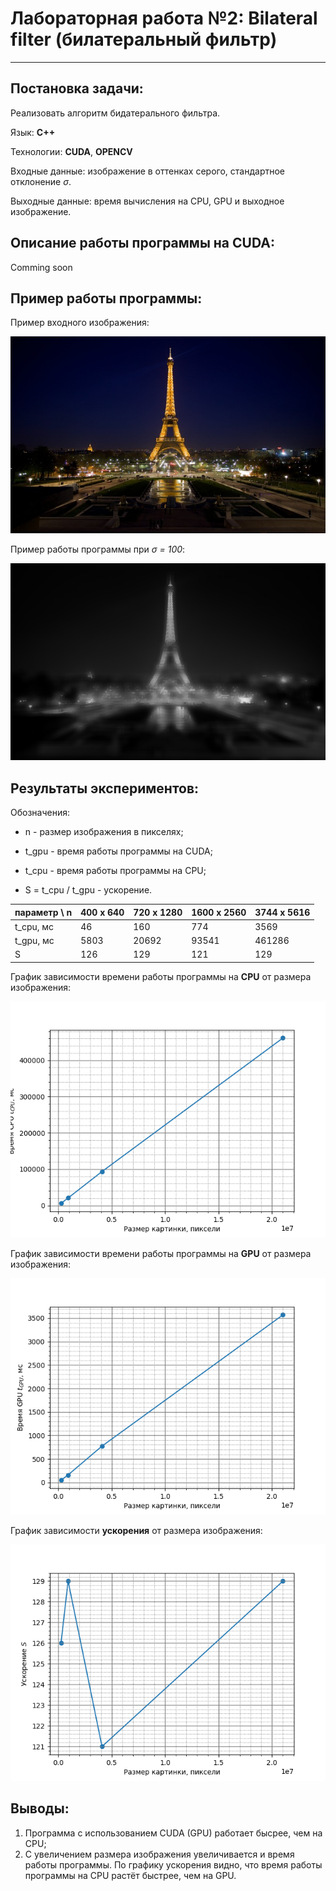 # Лабораторная работа №2: Bilateral filter (билатеральный фильтр)
***

## Постановка задачи:

Реализовать алгоритм бидатерального фильтра.
 
Язык: __C++__

Технологии: __CUDA__, __OPENCV__

Входные данные: изображение в оттенках серого, стандартное отклонение *σ*.

Выходные данные: время вычисления на CPU, GPU и выходное изображение.

## Описание работы программы на CUDA:

Comming soon


## Пример работы программы:

Пример входного изображения:

![Входное изображение](https://github.com/DimaScientist/HPC/blob/main/Bilateral%20Filter/images/eiffel_640_400.jpg)

Пример работы программы при *σ = 100*:

![Выходное изображение](https://github.com/DimaScientist/HPC/blob/main/Bilateral%20Filter/images/result.jpg)


## Результаты экспериментов:

Обозначения:

* n - размер изображения в пикселях;

* t_gpu - время работы программы на CUDA;

* t_cpu - время работы программы на CPU;

* S = t_cpu / t_gpu - ускорение.

| параметр \ n | 400 x 640    | 720 x 1280   | 1600 x 2560   | 3744 x 5616    |
| ------------ | ------------ | ------------ | ------------- | -------------- | 
| t_cpu, мс    |  46          | 160          | 774           | 3569           | 
| t_gpu, мс    | 5803         | 20692        | 93541         | 461286         |
| S            | 126          | 129          | 121           | 129            |

График зависимости времени работы программы на __CPU__ от размера изображения:

![График зависимости времени работы программы на CPU от размера изображения](https://github.com/DimaScientist/HPC/blob/main/Bilateral%20Filter/images/cpu.png)

График зависимости времени работы программы на __GPU__ от размера изображения:

![График зависимости времени работы программы на GPU от размера изображения](https://github.com/DimaScientist/HPC/blob/main/Bilateral%20Filter/images/gpu.png)

График зависимости __ускорения__ от размера изображения:

![График зависимости ускорения от размера изображения](https://github.com/DimaScientist/HPC/blob/main/Bilateral%20Filter/images/boost.png)

## Выводы:

1. Программа с использованием CUDA (GPU) работает бысрее, чем на CPU;
2. С увеличением размера изображения увеличивается и время работы программы. По графику ускорения видно, что время работы программы на CPU растёт быстрее, чем на GPU.
